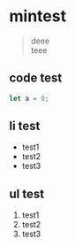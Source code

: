 # mintest
> deee </br>
> teee
## code test
```javascript
let a = 0;
```
## li test
- test1
- test2
- test3
## ul test
1. test1
3. test2
4. test3
